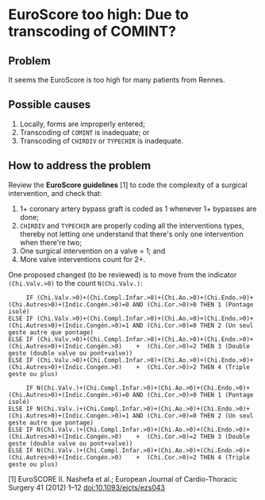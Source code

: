 # EuroScore too high: Due to transcoding of COMINT?

## Problem

It seems the EuroScore is too high for many patients from Rennes.

## Possible causes
1. Locally, forms are improperly entered;
2. Transcoding of `COMINT` is inadequate; or  
3. Transcoding of `CHIRDIV` or `TYPECHIR` is inadequate.

## How to address the problem

Review the **EuroScore guidelines** [1] to code the complexity of a surgical
intervention, and check that:
1. 1+ coronary artery bypass graft is coded as 1 whenever 1+ bypasses are done;
2. `CHIRDIV` and `TYPECHIR` are properly coding all the interventions types,
thereby not letting one understand that there's only one intervention when
there're two;  
3. One surgical intervention on a valve = 1; and 
4. More valve interventions count for 2+. 

One proposed changed (to be reviewed) is to move from the indicator `(Chi.Valv.>0)` to the count `N(Chi.Valv.)`:
``` /* Current */
     IF (Chi.Valv.>0)+(Chi.Compl.Infar.>0)+(Chi.Ao.>0)+(Chi.Endo.>0)+(Chi.Autres>0)+(Indic.Congén.>0)=0 AND (Chi.Cor.>0)>0 THEN 1 (Pontage isolé)
ELSE IF (Chi.Valv.>0)+(Chi.Compl.Infar.>0)+(Chi.Ao.>0)+(Chi.Endo.>0)+(Chi.Autres>0)+(Indic.Congén.>0)=1 AND (Chi.Cor.>0)=0 THEN 2 (Un seul geste autre que pontage)
ELSE IF (Chi.Valv.>0)+(Chi.Compl.Infar.>0)+(Chi.Ao.>0)+(Chi.Endo.>0)+(Chi.Autres>0)+(Indic.Congén.>0)    +  (Chi.Cor.>0)=2 THEN 3 (Double geste (double valve ou pont+valve))
ELSE IF (Chi.Valv.>0)+(Chi.Compl.Infar.>0)+(Chi.Ao.>0)+(Chi.Endo.>0)+(Chi.Autres>0)+(Indic.Congén.>0)    +  (Chi.Cor.>0)>2 THEN 4 (Triple geste ou plus)
```
``` /* New */
     IF N(Chi.Valv.)+(Chi.Compl.Infar.>0)+(Chi.Ao.>0)+(Chi.Endo.>0)+(Chi.Autres>0)+(Indic.Congén.>0)=0 AND (Chi.Cor.>0)>0 THEN 1 (Pontage isolé)
ELSE IF N(Chi.Valv.)+(Chi.Compl.Infar.>0)+(Chi.Ao.>0)+(Chi.Endo.>0)+(Chi.Autres>0)+(Indic.Congén.>0)=1 AND (Chi.Cor.>0)=0 THEN 2 (Un seul geste autre que pontage)
ELSE IF N(Chi.Valv.)+(Chi.Compl.Infar.>0)+(Chi.Ao.>0)+(Chi.Endo.>0)+(Chi.Autres>0)+(Indic.Congén.>0)    +  (Chi.Cor.>0)=2 THEN 3 (Double geste (double valve ou pont+valve))
ELSE IF N(Chi.Valv.)+(Chi.Compl.Infar.>0)+(Chi.Ao.>0)+(Chi.Endo.>0)+(Chi.Autres>0)+(Indic.Congén.>0)    +  (Chi.Cor.>0)>2 THEN 4 (Triple geste ou plus)
```

[1] EuroSCORE II. Nashefa et al.; European Journal of Cardio-Thoracic Surgery 41 (2012) 1–12 [doi:10.1093/ejcts/ezs043](https://doi.org/10.1093/ejcts/ezs043)
